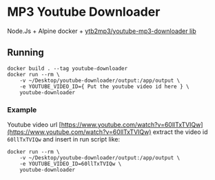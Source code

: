 # MP3 Youtube Downloader

Node.Js + Alpine docker + [ytb2mp3/youtube-mp3-downloader lib](https://github.com/ytb2mp3/youtube-mp3-downloader)

## Running

```
docker build . --tag youtube-downloader
docker run --rm \
    -v ~/Desktop/youtube-downloader/output:/app/output \
    -e YOUTUBE_VIDEO_ID={ Put the youtube video id here } \
    youtube-downloader
```

### Example

Youtube video url [https://www.youtube.com/watch?v=60llTxTVIQw](https://www.youtube.com/watch?v=60llTxTVIQw) extract the video id `60llTxTVIQw` and insert in run script like:

```
docker run --rm \
    -v ~/Desktop/youtube-downloader/output:/app/output \
    -e YOUTUBE_VIDEO_ID=60llTxTVIQw \
    youtube-downloader
```